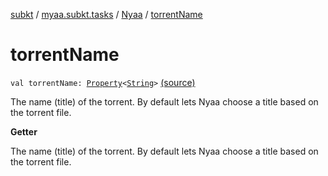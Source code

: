 [subkt](../../index.md) / [myaa.subkt.tasks](../index.md) / [Nyaa](index.md) / [torrentName](./torrent-name.md)

# torrentName

`val torrentName: `[`Property`](https://docs.gradle.org/current/javadoc/org/gradle/api/provider/Property.html)`<`[`String`](https://kotlinlang.org/api/latest/jvm/stdlib/kotlin/-string/index.html)`>` [(source)](https://github.com/Myaamori/SubKt/blob/master/src/main/kotlin/myaa/subkt/tasks/tasks.kt#L850)

The name (title) of the torrent. By default lets Nyaa choose a title
based on the torrent file.

**Getter**

The name (title) of the torrent. By default lets Nyaa choose a title
based on the torrent file.

